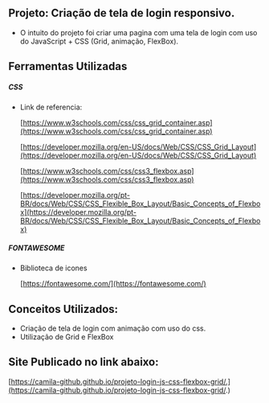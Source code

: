 ## Projeto: Criação de tela de login responsivo.

- O intuito do projeto foi criar uma pagina com uma tela de login com uso do JavaScript + CSS (Grid, animação, FlexBox).


## Ferramentas Utilizadas

##### CSS

- Link de referencia:
    
    [https://www.w3schools.com/css/css_grid_container.asp](https://www.w3schools.com/css/css_grid_container.asp)

    [https://developer.mozilla.org/en-US/docs/Web/CSS/CSS_Grid_Layout](https://developer.mozilla.org/en-US/docs/Web/CSS/CSS_Grid_Layout)

    [https://www.w3schools.com/css/css3_flexbox.asp](https://www.w3schools.com/css/css3_flexbox.asp)

    [https://developer.mozilla.org/pt-BR/docs/Web/CSS/CSS_Flexible_Box_Layout/Basic_Concepts_of_Flexbox](https://developer.mozilla.org/pt-BR/docs/Web/CSS/CSS_Flexible_Box_Layout/Basic_Concepts_of_Flexbox)


##### FONTAWESOME

- Biblioteca de icones

    [https://fontawesome.com/](https://fontawesome.com/)


## Conceitos Utilizados:

- Criação de tela de login com animação com uso do css.
- Utilização de Grid e FlexBox

## Site Publicado no link abaixo:
  
   [https://camila-github.github.io/projeto-login-js-css-flexbox-grid/.](https://camila-github.github.io/projeto-login-js-css-flexbox-grid/.)

